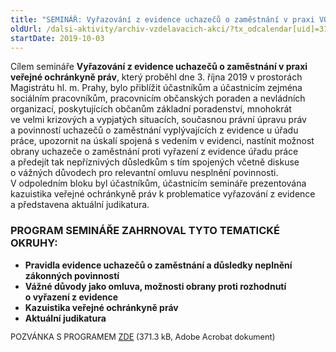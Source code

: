 ```yaml
---
title: "SEMINÁŘ: Vyřazování z evidence uchazečů o zaměstnání v praxi VOP (Hl. m. Praha)"
oldUrl: /dalsi-aktivity/archiv-vzdelavacich-akci/?tx_odcalendar[uid]=311&cHash=92aac7fa5a8585008d54dfc2724e815b
startDate: 2019-10-03
---
```


<p class="align-blok">Cílem semináře <b>Vyřazování z evidence uchazečů o zaměstnání v praxi veřejné ochránkyně práv</b>, který proběhl dne 3. října 2019 v prostorách Magistrátu hl. m. Prahy, bylo přiblížit účastníkům a účastnicím zejména sociálním pracovníkům, pracovnicím občanských poraden a nevládních organizací, poskytujících občanům základní poradenství, mnohokrát ve velmi krizových a vypjatých situacích, současnou právní úpravu práv a povinností uchazečů o zaměstnání vyplývajících z evidence u úřadu práce, upozornit na úskalí spojená s vedením v evidenci, nastínit možnost obrany uchazeče o zaměstnání proti vyřazení z evidence úřadu práce a předejít tak nepříznivých důsledkům s tím spojených včetně diskuse o vážných důvodech pro relevantní omluvu nesplnění povinnosti. V odpoledním bloku byl účastníkům, účastnicím semináře prezentována kazuistika veřejné ochránkyně práv k problematice vyřazování z evidence a představena aktuální judikatura. </p><h3 class="align-blok">PROGRAM SEMINÁŘE ZAHRNOVAL TYTO TEMATICKÉ OKRUHY:</h3><p></p><ul><li><b>Pravidla evidence uchazečů o zaměstnání a důsledky neplnění zákonných povinností</b></li><li><b>Vážné důvody jako omluva, možnosti obrany proti rozhodnutí o vyřazení z evidence</b></li><li><b>Kazuistika veřejné ochránkyně práv</b></li><li><b>Aktuální judikatura</b></li></ul><p></p>
<p><span style="font-size: 12.8px;">POZVÁNKA S PROGRAMEM <a href="/uploads-import/projekt_ESF/00_2019_VA/SEMINARE/10_03_Vyrazovani_z_evidence_uchazecu_o_zamestnani_Praha/10_03_Vyrazovani_z_evidence_uchazecu_o_zamestnani_v_praxi_VOP_POZVANKA.pdf" target="_blank">ZDE</a> (371.3 kB, Adobe Acrobat dokument)</span></p>
